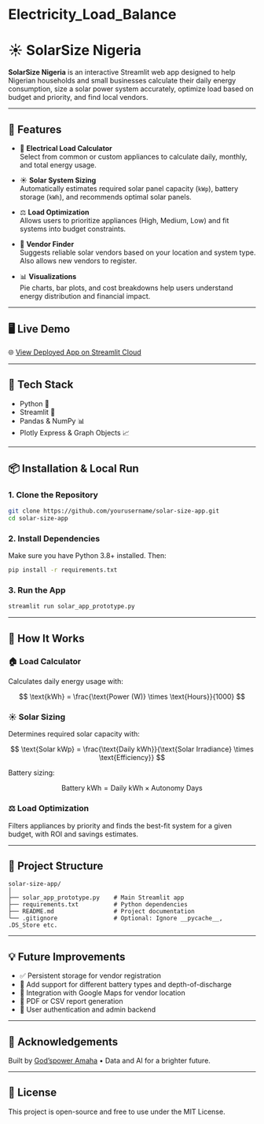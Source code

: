 # Electricity_Load_Balance




# ☀️ SolarSize Nigeria

**SolarSize Nigeria** is an interactive Streamlit web app designed to help Nigerian households and small businesses calculate their daily energy consumption, size a solar power system accurately, optimize load based on budget and priority, and find local vendors.

---

## 🚀 Features

- 🔌 **Electrical Load Calculator**  
  Select from common or custom appliances to calculate daily, monthly, and total energy usage.

- ☀️ **Solar System Sizing**  
  Automatically estimates required solar panel capacity (`kWp`), battery storage (`kWh`), and recommends optimal solar panels.

- ⚖️ **Load Optimization**  
  Allows users to prioritize appliances (High, Medium, Low) and fit systems into budget constraints.

- 🏪 **Vendor Finder**  
  Suggests reliable solar vendors based on your location and system type. Also allows new vendors to register.

- 📊 **Visualizations**  
  Pie charts, bar plots, and cost breakdowns help users understand energy distribution and financial impact.

---

## 🖥️ Live Demo

🌐 [View Deployed App on Streamlit Cloud](https://solar-size.streamlit.app/)

---

## 🧰 Tech Stack

- Python 🐍
- Streamlit 🎈
- Pandas & NumPy 📊
- Plotly Express & Graph Objects 📈

---

## 📦 Installation & Local Run

### 1. Clone the Repository

```bash
git clone https://github.com/yourusername/solar-size-app.git
cd solar-size-app
````

### 2. Install Dependencies

Make sure you have Python 3.8+ installed. Then:

```bash
pip install -r requirements.txt
```

### 3. Run the App

```bash
streamlit run solar_app_prototype.py
```

---

## 🧮 How It Works

### 🏠 Load Calculator

Calculates daily energy usage with:

$$
\text{kWh} = \frac{\text{Power (W)} \times \text{Hours}}{1000}
$$

### ☀️ Solar Sizing

Determines required solar capacity with:

$$
\text{Solar kWp} = \frac{\text{Daily kWh}}{\text{Solar Irradiance} \times \text{Efficiency}}
$$

Battery sizing:

$$
\text{Battery kWh} = \text{Daily kWh} \times \text{Autonomy Days}
$$

### ⚖️ Load Optimization

Filters appliances by priority and finds the best-fit system for a given budget, with ROI and savings estimates.

---

## 📂 Project Structure

```
solar-size-app/
│
├── solar_app_prototype.py    # Main Streamlit app
├── requirements.txt          # Python dependencies
├── README.md                 # Project documentation
└── .gitignore                # Optional: Ignore __pycache__, .DS_Store etc.
```

---

## 💡 Future Improvements

* ✅ Persistent storage for vendor registration
* 🔋 Add support for different battery types and depth-of-discharge
* 📡 Integration with Google Maps for vendor location
* 🧾 PDF or CSV report generation
* 🛑 User authentication and admin backend

---

## 🙌 Acknowledgements

Built by [God’spower Amaha](mailto:amahagodspower@gmail.com)
• Data and AI for a brighter future.

---

## 📜 License

This project is open-source and free to use under the MIT License.

````
